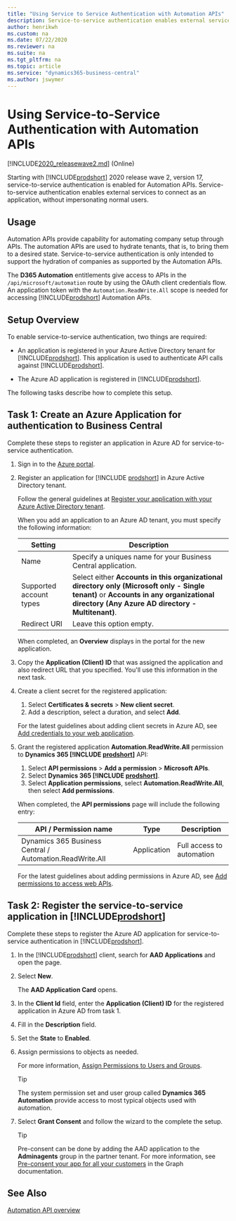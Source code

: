 ```yaml
---
title: "Using Service to Service Authentication with Automation APIs"
description: Service-to-service authentication enables external services to connect as an application, without impersonating normal users.
author: henrikwh
ms.custom: na
ms.date: 07/22/2020
ms.reviewer: na
ms.suite: na
ms.tgt_pltfrm: na
ms.topic: article
ms.service: "dynamics365-business-central"
ms.author: jswymer
---
```


# Using Service-to-Service Authentication with Automation APIs

[!INCLUDE[2020_releasewave2.md](../includes/2020_releasewave2.md)] (Online)

Starting with [!INCLUDE[prodshort](../developer/includes/prodshort.md)] 2020 release wave 2, version 17, service-to-service authentication is enabled for Automation APIs. Service-to-service authentication enables external services to connect as an application, without impersonating normal users.  

## Usage

Automation APIs provide capability for automating company setup through APIs. The automation APIs are used to hydrate tenants, that is, to bring them to a desired state. Service-to-service authentication is only intended to support the hydration of companies as supported by the Automation APIs.

The **D365 Automation** entitlements give access to APIs in the `/api/microsoft/automation` route by using the OAuth client credentials flow. An application token with the `Automation.ReadWrite.All` scope is needed for accessing [!INCLUDE[prodshort](../developer/includes/prodshort.md)] Automation APIs. 

## Setup Overview 

To enable service-to-service authentication, two things are required:

- An application is registered in your Azure Active Directory tenant for [!INCLUDE[prodshort](../developer/includes/prodshort.md)]. This application is used to authenticate API calls against [!INCLUDE[prodshort](../developer/includes/prodshort.md)].

- The Azure AD application is registered in [!INCLUDE[prodshort](../developer/includes/prodshort.md)].

The following tasks describe how to complete this setup. 

## Task 1: Create an Azure Application for authentication to Business Central 

Complete these steps to register an application in Azure AD for service-to-service authentication.

1. Sign in to the [Azure portal](https://portal.azure.com).

2. Register an application for [!INCLUDE [prodshort](../developer/includes/prodshort.md)] in Azure Active Directory tenant.

    Follow the general guidelines at [Register your application with your Azure Active Directory tenant](/azure/active-directory/active-directory-app-registration).

    When you add an application to an Azure AD tenant, you must specify the following information:
    
    |Setting|Description|
    |-------|-----------|
    |Name|Specify a uniques name for your Business Central application. |
    |Supported account types| Select either <strong>Accounts in this organizational directory only (Microsoft only - Single tenant)</strong> or <strong>Accounts in any organizational directory (Any Azure AD directory - Multitenant)</strong>.|
    |Redirect URI|Leave this option empty.|
    
    When completed, an **Overview** displays in the portal for the new application.

3. Copy the **Application (Client) ID** that was assigned the application and also redirect URL that you specified. You'll use this information in the next task.

4. Create a client secret for the registered application:

    1. Select **Certificates & secrets** > **New client secret**.
    2. Add a description, select a duration, and select **Add**.

    For the latest guidelines about adding client secrets in Azure AD, see [Add credentials to your web application](/azure/active-directory/develop/quickstart-configure-app-access-web-apis#add-credentials-to-your-web-application).

5. Grant the registered application  **Automation.ReadWrite.All** permission to **Dynamics 365 [!INCLUDE [prodshort](../developer/includes/prodshort.md)]** API:

    1. Select **API permissions** > **Add a permission** > **Microsoft APIs**.
    2. Select **Dynamics 365 [!INCLUDE [prodshort](../developer/includes/prodshort.md)]**.
    3. Select **Application permissions**, select **Automation.ReadWrite.All**, then select **Add permissions**.

    When completed, the **API permissions** page will include the following entry:

    |API / Permission name|Type|Description|
    |---------------------|----|-----------|
    |Dynamics 365 Business Central / Automation.ReadWrite.All|Application|Full access to automation|

    For the latest guidelines about adding permissions in Azure AD, see [Add permissions to access web APIs](/azure/active-directory/develop/quickstart-configure-app-access-web-apis#add-permissions-to-access-web-apis).

## Task 2: Register the service-to-service application in [!INCLUDE[prodshort](../developer/includes/prodshort.md)]

Complete these steps to register the Azure AD application for service-to-service authentication in [!INCLUDE[prodshort](../developer/includes/prodshort.md)].

1. In the [!INCLUDE[prodshort](../developer/includes/prodshort.md)] client, search for **AAD Applications**  and open the page.

2. Select **New**.

    The **AAD Application Card** opens.

3. In the **Client Id** field, enter the **Application (Client) ID**  for the registered application in Azure AD from task 1. 

4. Fill in the **Description** field.

5. Set the **State** to **Enabled**.

6. Assign permissions to objects as needed.

   For more information, [Assign Permissions to Users and Groups](/dynamics365/business-central/ui-define-granular-permissions). 
   
   > [!TIP]
   > The system permission set and user group called **Dynamics 365 Automation** provide access to most typical objects used with automation. 

7. Select **Grant Consent** and follow the wizard to the complete the setup.

   > [!TIP]
   > Pre-consent can be done by adding the AAD application to the **Adminagents** group in the partner tenant.  For more information, see [Pre-consent your app for all your customers](/graph/auth-cloudsolutionprovider#pre-consent-your-app-for-all-your-customers) in the Graph documentation.


## See Also

[Automation API overview](dynamics-microsoft-automation-overview.md)  

